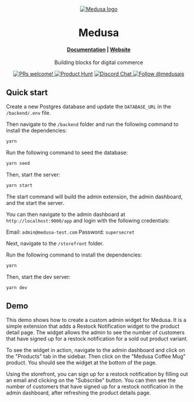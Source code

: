 <p align="center">
  <a href="https://www.medusajs.com">
  <picture>
    <source media="(prefers-color-scheme: dark)" srcset="https://user-images.githubusercontent.com/59018053/229103275-b5e482bb-4601-46e6-8142-244f531cebdb.svg">
    <source media="(prefers-color-scheme: light)" srcset="https://user-images.githubusercontent.com/59018053/229103726-e5b529a3-9b3f-4970-8a1f-c6af37f087bf.svg">
    <img alt="Medusa logo" src="https://user-images.githubusercontent.com/59018053/229103726-e5b529a3-9b3f-4970-8a1f-c6af37f087bf.svg">
    </picture>
  </a>
</p>
<h1 align="center">
  Medusa
</h1>

<h4 align="center">
  <a href="https://docs.medusajs.com">Documentation</a> |
  <a href="https://www.medusajs.com">Website</a>
</h4>

<p align="center">
  Building blocks for digital commerce
</p>
<p align="center">
  <a href="https://github.com/medusajs/medusa/blob/master/CONTRIBUTING.md">
    <img src="https://img.shields.io/badge/PRs-welcome-brightgreen.svg?style=flat" alt="PRs welcome!" />
  </a>
    <a href="https://www.producthunt.com/posts/medusa"><img src="https://img.shields.io/badge/Product%20Hunt-%231%20Product%20of%20the%20Day-%23DA552E" alt="Product Hunt"></a>
  <a href="https://discord.gg/xpCwq3Kfn8">
    <img src="https://img.shields.io/badge/chat-on%20discord-7289DA.svg" alt="Discord Chat" />
  </a>
  <a href="https://twitter.com/intent/follow?screen_name=medusajs">
    <img src="https://img.shields.io/twitter/follow/medusajs.svg?label=Follow%20@medusajs" alt="Follow @medusajs" />
  </a>
</p>

## Quick start

Create a new Postgres database and update the `DATABASE_URL` in the `/backend/.env` file.

Then navigate to the `/backend` folder and run the following command to install the dependencies:

```bash
yarn
```

Run the following command to seed the database:

```bash
yarn seed
```

Then, start the server:

```bash
yarn start
```

The start command will build the admin extension, the admin dashboard, and the start the server.

You can then navigate to the admin dashboard at `http://localhost:9000/app` and login with the following credentials:

Email: `admin@medusa-test.com`
Password: `supersecret`

Next, navigate to the `/storefront` folder.

Run the following command to install the dependencies:

```bash
yarn
```

Then, start the dev server:

```bash
yarn dev
```

## Demo

This demo shows how to create a custom admin widget for Medusa. It is a simple extension that adds a Restock Notification widget to the product detail page. The widget allows the admin to see the number of customers that have signed up for a restock notification for a sold out product variant.

To see the widget in action, navigate to the admin dashboard and click on the "Products" tab in the sidebar. Then click on the "Medusa Coffee Mug" product. You should see the widget at the bottom of the page.

Using the storefront, you can sign up for a restock notification by filling out an email and clicking on the "Subscribe" button. You can then see the number of customers that have signed up for a restock notification in the admin dashboard, after refreshing the product details page.
